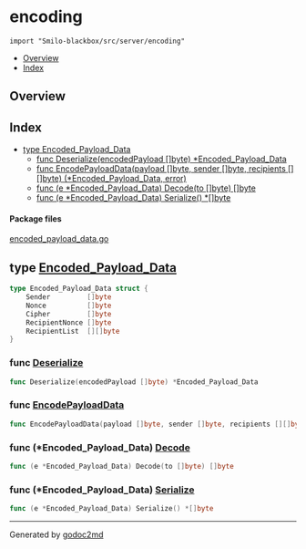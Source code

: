 

# encoding
`import "Smilo-blackbox/src/server/encoding"`

* [Overview](#pkg-overview)
* [Index](#pkg-index)

## <a name="pkg-overview">Overview</a>



## <a name="pkg-index">Index</a>
* [type Encoded_Payload_Data](#Encoded_Payload_Data)
  * [func Deserialize(encodedPayload []byte) *Encoded_Payload_Data](#Deserialize)
  * [func EncodePayloadData(payload []byte, sender []byte, recipients [][]byte) (*Encoded_Payload_Data, error)](#EncodePayloadData)
  * [func (e *Encoded_Payload_Data) Decode(to []byte) []byte](#Encoded_Payload_Data.Decode)
  * [func (e *Encoded_Payload_Data) Serialize() *[]byte](#Encoded_Payload_Data.Serialize)


#### <a name="pkg-files">Package files</a>
[encoded_payload_data.go](/src/Smilo-blackbox/src/server/encoding/encoded_payload_data.go) 






## <a name="Encoded_Payload_Data">type</a> [Encoded_Payload_Data](/src/target/encoded_payload_data.go?s=909:1062#L28)
``` go
type Encoded_Payload_Data struct {
    Sender         []byte
    Nonce          []byte
    Cipher         []byte
    RecipientNonce []byte
    RecipientList  [][]byte
}
```






### <a name="Deserialize">func</a> [Deserialize](/src/target/encoded_payload_data.go?s=1391:1452#L47)
``` go
func Deserialize(encodedPayload []byte) *Encoded_Payload_Data
```

### <a name="EncodePayloadData">func</a> [EncodePayloadData](/src/target/encoded_payload_data.go?s=1740:1845#L58)
``` go
func EncodePayloadData(payload []byte, sender []byte, recipients [][]byte) (*Encoded_Payload_Data, error)
```




### <a name="Encoded_Payload_Data.Decode">func</a> (\*Encoded\_Payload\_Data) [Decode](/src/target/encoded_payload_data.go?s=2657:2712#L88)
``` go
func (e *Encoded_Payload_Data) Decode(to []byte) []byte
```



### <a name="Encoded_Payload_Data.Serialize">func</a> (\*Encoded\_Payload\_Data) [Serialize](/src/target/encoded_payload_data.go?s=1064:1114#L36)
``` go
func (e *Encoded_Payload_Data) Serialize() *[]byte
```







- - -
Generated by [godoc2md](http://godoc.org/github.com/davecheney/godoc2md)
